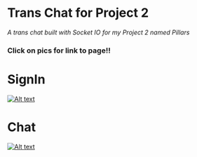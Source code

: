 # Trans Chat for Project 2

*A trans chat built with Socket IO for my Project 2 named Pillars*

### Click on pics for link to page!!
# SignIn
[![Alt text](trans.png)](https://pillarsproject.herokuapp.com/plinth/trans)
# Chat
[![Alt text](trans1.png)](https://pillarsproject.herokuapp.com/plinth/trans)